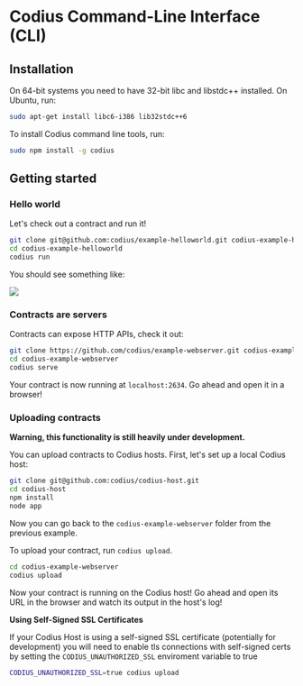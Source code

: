 # Codius Command-Line Interface (CLI)

## Installation

On 64-bit systems you need to have 32-bit libc and libstdc++ installed. On Ubuntu, run:

``` sh
sudo apt-get install libc6-i386 lib32stdc++6
```

To install Codius command line tools, run:

``` sh
sudo npm install -g codius
```

## Getting started

### Hello world

Let's check out a contract and run it!

``` sh
git clone git@github.com:codius/example-helloworld.git codius-example-helloworld
cd codius-example-helloworld
codius run
```

You should see something like:

![](http://i.imgur.com/rXaQMFU.png)


### Contracts are servers

Contracts can expose HTTP APIs, check it out:

``` sh
git clone https://github.com/codius/example-webserver.git codius-example-webserver
cd codius-example-webserver
codius serve
```

Your contract is now running at `localhost:2634`. Go ahead and open it in a browser!

### Uploading contracts

**Warning, this functionality is still heavily under development.**

You can upload contracts to Codius hosts. First, let's set up a local Codius host:

``` sh
git clone git@github.com:codius/codius-host.git
cd codius-host
npm install
node app
```

Now you can go back to the `codius-example-webserver` folder from the previous example.

To upload your contract, run `codius upload`.

``` sh
cd codius-example-webserver
codius upload
```

Now your contract is running on the Codius host! Go ahead and open its URL in the browser and watch its output in the host's log!

**Using Self-Signed SSL Certificates**

If your Codius Host is using a self-signed SSL certificate (potentially for development) you will need to
enable tls connections with self-signed certs by setting the `CODIUS_UNAUTHORIZED_SSL` enviroment variable to true

``` sh
CODIUS_UNAUTHORIZED_SSL=true codius upload
```
